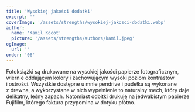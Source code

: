 ```yaml
---
title: 'Wysokiej jakości dodatki'
excerpt: ''
coverImage: '/assets/strengths/wysokiej-jakosci-dodatki.webp'
author:
  name: 'Kamil Kocot'
  picture: '/assets/strengths/authors/kamil.jpeg'
ogImage:
  url: ''
order: '06'
---
```


Fotoksiążki są drukowane na wysokiej jakości papierze fotograficznym, wiernie oddającym kolory i&nbsp;zachowującym wysoki poziom kontrastów i&nbsp;ostrości. Wszystkie dostępne u&nbsp;mnie pendrive i&nbsp;pudełka są wykonane z&nbsp;drewna, a&nbsp;wykorzystane w&nbsp;nich wypełnienie to naturalny mech, który daje delikatny, leśny zapach. Natomiast odbitki drukuję na jedwabistym papierze Fujifilm, którego faktura przypomina w dotyku płótno.